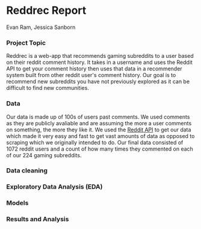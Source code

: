 # Reddrec Report
Evan Ram, Jessica Sanborn


### Project Topic
Reddrec is a web-app that recommends gaming subreddits to a user based on their reddit comment history. It takes in a username and uses the Reddit API to get your comment history then uses that data in a recommender system built from other reddit user's comment history. Our goal is to recommend new subreddits you have not previously explored as it can be difficult to find new communities.

### Data
Our data is made up of 100s of users past comments. We used comments as they are publicly avaliable and are assuming the more a user comments on something, the more they like it. We used the [Reddit API](https://www.reddit.com/dev/api) to get our data which made it very easy and fast to get vast amounts of data as opposed to scraping which we originally intended to do. Our final data consisted of 1072 reddit users and a count of how many times they commented on each of our 224 gaming subreddits. 

### Data cleaning

### Exploratory Data Analysis (EDA)

### Models

### Results and Analysis
